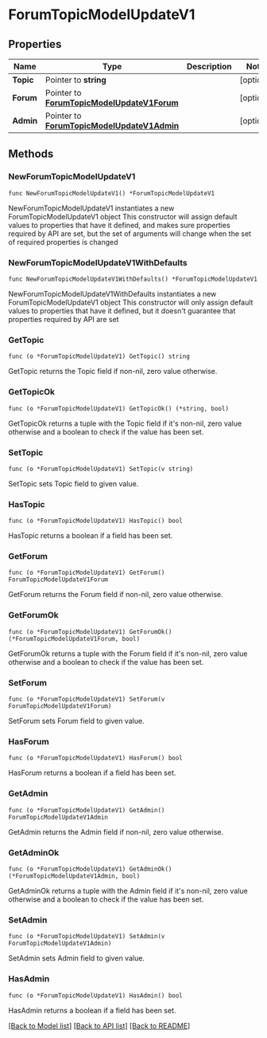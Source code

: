 # ForumTopicModelUpdateV1

## Properties

Name | Type | Description | Notes
------------ | ------------- | ------------- | -------------
**Topic** | Pointer to **string** |  | [optional] 
**Forum** | Pointer to [**ForumTopicModelUpdateV1Forum**](ForumTopicModelUpdateV1Forum.md) |  | [optional] 
**Admin** | Pointer to [**ForumTopicModelUpdateV1Admin**](ForumTopicModelUpdateV1Admin.md) |  | [optional] 

## Methods

### NewForumTopicModelUpdateV1

`func NewForumTopicModelUpdateV1() *ForumTopicModelUpdateV1`

NewForumTopicModelUpdateV1 instantiates a new ForumTopicModelUpdateV1 object
This constructor will assign default values to properties that have it defined,
and makes sure properties required by API are set, but the set of arguments
will change when the set of required properties is changed

### NewForumTopicModelUpdateV1WithDefaults

`func NewForumTopicModelUpdateV1WithDefaults() *ForumTopicModelUpdateV1`

NewForumTopicModelUpdateV1WithDefaults instantiates a new ForumTopicModelUpdateV1 object
This constructor will only assign default values to properties that have it defined,
but it doesn't guarantee that properties required by API are set

### GetTopic

`func (o *ForumTopicModelUpdateV1) GetTopic() string`

GetTopic returns the Topic field if non-nil, zero value otherwise.

### GetTopicOk

`func (o *ForumTopicModelUpdateV1) GetTopicOk() (*string, bool)`

GetTopicOk returns a tuple with the Topic field if it's non-nil, zero value otherwise
and a boolean to check if the value has been set.

### SetTopic

`func (o *ForumTopicModelUpdateV1) SetTopic(v string)`

SetTopic sets Topic field to given value.

### HasTopic

`func (o *ForumTopicModelUpdateV1) HasTopic() bool`

HasTopic returns a boolean if a field has been set.

### GetForum

`func (o *ForumTopicModelUpdateV1) GetForum() ForumTopicModelUpdateV1Forum`

GetForum returns the Forum field if non-nil, zero value otherwise.

### GetForumOk

`func (o *ForumTopicModelUpdateV1) GetForumOk() (*ForumTopicModelUpdateV1Forum, bool)`

GetForumOk returns a tuple with the Forum field if it's non-nil, zero value otherwise
and a boolean to check if the value has been set.

### SetForum

`func (o *ForumTopicModelUpdateV1) SetForum(v ForumTopicModelUpdateV1Forum)`

SetForum sets Forum field to given value.

### HasForum

`func (o *ForumTopicModelUpdateV1) HasForum() bool`

HasForum returns a boolean if a field has been set.

### GetAdmin

`func (o *ForumTopicModelUpdateV1) GetAdmin() ForumTopicModelUpdateV1Admin`

GetAdmin returns the Admin field if non-nil, zero value otherwise.

### GetAdminOk

`func (o *ForumTopicModelUpdateV1) GetAdminOk() (*ForumTopicModelUpdateV1Admin, bool)`

GetAdminOk returns a tuple with the Admin field if it's non-nil, zero value otherwise
and a boolean to check if the value has been set.

### SetAdmin

`func (o *ForumTopicModelUpdateV1) SetAdmin(v ForumTopicModelUpdateV1Admin)`

SetAdmin sets Admin field to given value.

### HasAdmin

`func (o *ForumTopicModelUpdateV1) HasAdmin() bool`

HasAdmin returns a boolean if a field has been set.


[[Back to Model list]](../README.md#documentation-for-models) [[Back to API list]](../README.md#documentation-for-api-endpoints) [[Back to README]](../README.md)


